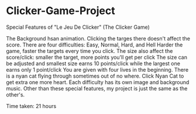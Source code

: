 # Clicker-Game-Project

Special Features of "Le Jeu De Clicker" (The Clicker Game)

The Background hsan animation. Clicking the targes there doesn't affect the score.
There are four difficulties: Easy, Normal, Hard, and Hell
Harder the game, faster the targets every time you click.
The size also affect the score/click: smaller the target, more points you'll get per click
The size can be adjusted and smallest size earns 10 points/click while the largest one earns only 1 point/click
You are given with four lives in the beginning.
There is a nyan cat flying through sometimes out of no where. Click Nyan Cat to get extra one more heart.
Each difficulty has its own image and background music.
Other than these special features, my project is just the same as the other's.

Time taken: 21 hours
